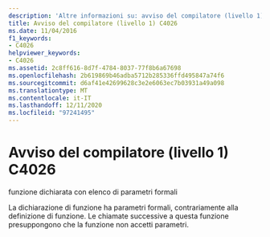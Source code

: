 ```yaml
---
description: 'Altre informazioni su: avviso del compilatore (livello 1) C4026'
title: Avviso del compilatore (livello 1) C4026
ms.date: 11/04/2016
f1_keywords:
- C4026
helpviewer_keywords:
- C4026
ms.assetid: 2c8ff616-8d7f-4784-8037-77f8b6a67698
ms.openlocfilehash: 2b619869b46adba5712b285336ffd495847a74f6
ms.sourcegitcommit: d6af41e42699628c3e2e6063ec7b03931a49a098
ms.translationtype: MT
ms.contentlocale: it-IT
ms.lasthandoff: 12/11/2020
ms.locfileid: "97241495"
---
```

# <a name="compiler-warning-level-1-c4026"></a>Avviso del compilatore (livello 1) C4026

funzione dichiarata con elenco di parametri formali

La dichiarazione di funzione ha parametri formali, contrariamente alla definizione di funzione. Le chiamate successive a questa funzione presuppongono che la funzione non accetti parametri.

